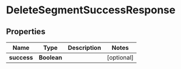 

# DeleteSegmentSuccessResponse


## Properties

| Name | Type | Description | Notes |
|------------ | ------------- | ------------- | -------------|
|**success** | **Boolean** |  |  [optional] |



